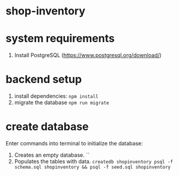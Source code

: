 # shop-inventory

# system requirements
1. Install PostgreSQL (https://www.postgresql.org/download/)

# backend setup
1. install dependencies: `npm install`
2. migrate the database `npm run migrate`

# create database
Enter commands into terminal to initialize the database:
1. Creates an empty database.
`` 
2. Populates the tables with data.
``
createdb shopinventory
psql -f schema.sql shopinventory && psql -f seed.sql shopinventory
``
